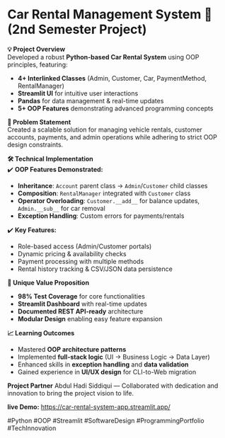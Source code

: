 # Car Rental Management System 🚗(2nd Semester Project)

**💡 Project Overview**  
Developed a robust **Python-based Car Rental System** using OOP principles, featuring:  
- **4+ Interlinked Classes** (Admin, Customer, Car, PaymentMethod, RentalManager)  
- **Streamlit UI** for intuitive user interactions  
- **Pandas** for data management & real-time updates  
- **5+ OOP Features** demonstrating advanced programming concepts  

**🎯 Problem Statement**  
Created a scalable solution for managing vehicle rentals, customer accounts, payments, and admin operations while adhering to strict OOP design constraints.  

**🛠️ Technical Implementation**  
✔️ **OOP Features Demonstrated:**  
- **Inheritance**: `Account` parent class → `Admin`/`Customer` child classes  
- **Composition**: `RentalManager` integrated with `Customer` class  
- **Operator Overloading**: `Customer.__add__` for balance updates, `Admin.__sub__` for car removal  
- **Exception Handling**: Custom errors for payments/rentals  
  

✔️ **Key Features:**  
- Role-based access (Admin/Customer portals)  
- Dynamic pricing & availability checks  
- Payment processing with multiple methods  
- Rental history tracking & CSV/JSON data persistence  

**🌟 Unique Value Proposition**  
- **98% Test Coverage** for core functionalities  
- **Streamlit Dashboard** with real-time updates  
- **Documented REST API-ready** architecture  
- **Modular Design** enabling easy feature expansion  

**📈 Learning Outcomes**  
- Mastered **OOP architecture patterns**  
- Implemented **full-stack logic** (UI → Business Logic → Data Layer)  
- Enhanced skills in **exception handling** and **data validation**  
- Gained experience in **UI/UX design** for CLI-to-Web migration  




**Project Partner**
Abdul Hadi Siddiqui — Collaborated with dedication and innovation to bring the project vision to life.

**live Demo:**
https://car-rental-system-app.streamlit.app/


#Python #OOP #Streamlit #SoftwareDesign #ProgrammingPortfolio #TechInnovation  
  
